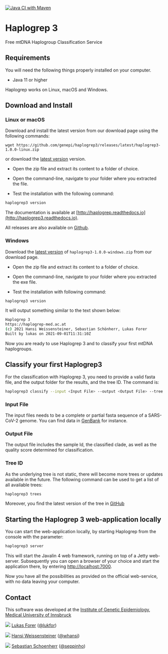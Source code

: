[![Java CI with Maven](https://github.com/genepi/haplogrep3/actions/workflows/maven.yml/badge.svg)](https://github.com/genepi/haplogrep3/actions/workflows/maven.yml)

# Haplogrep 3

Free mtDNA Haplogroup Classification Service


## Requirements

You will need the following things properly installed on your computer.

* Java 11 or higher

Haplogrep works on Linux, macOS and Windows.

## Download and Install

### Linux or macOS

Download and install the latest version from our download page using the following commands:

```
wget https://github.com/genepi/haplogrep3/releases/latest/haplogrep3-1.0.0-linux.zip
```

or download the [latest version](https://github.com/genepi/haplogrep3/releases/latest) version.

- Open the zip file and extract its content to a folder of choice.

- Open the command-line, navigate to your folder where you extracted the file.

- Test the installation with the following command:

```sh
haplogrep3 version
```

The documentation is available at [http://haplogrep.readthedocs.io](http://haplogrep3.readthedocs.io).

All releases are also available on [Github](https://github.com/genepi/haplogrep3/releases).


### Windows

Download the [latest version](https://github.com/genepi/haplogrep3/releases/latest) of `haplogrep3-1.0.0-windows.zip` from our download page.

- Open the zip file and extract its content to a folder of choice.

- Open the command-line, navigate to your folder where you extracted the exe file.

- Test the installation with following command:

```sh
haplogrep3 version
```

It will output something similar to the text shown below:

```sh
Haplogrep 3
https://haplogrep-med.ac.at
(c) 2021 Hansi Weissensteiner, Sebastian Schönherr, Lukas Forer
Built by lukas on 2021-09-01T11:31:10Z
```

Now you are ready to use Haplogrep 3 and to classify your first mtDNA haplogroups.

## Classify your first Haplogrep3 

For the classification with Haplogrep 3, you need to provide a valid fasta file, and the output folder for the results, and the tree ID. The command is:

```sh
haplogrep3 classify --input <Input File> --output <Output File> --tree <Tree Id>
```

### Input File

The input files needs to be a complete or partial fasta sequence of a SARS-CoV-2 genome. You can find data in [GenBank](https://www.ncbi.nlm.nih.gov/sars-cov-2/) for instance.

### Output File

The output file includes the sample Id, the classified clade, as well as the quality score determined for classification.

### Tree ID

As the underlying tree is not static, there will become more trees or updates available in the future. The following command can be used to get a list of all available trees:

```sh
haplogrep3 trees
```

Moreover, you find the latest version of the tree in [GitHub](https://github.com/genepi/haplogrep3/blob/main/covgrep.yaml)

## Starting the Haplogrep 3 web-application locally

You can start the web-application locally, by starting Haplogrep from the console with the parameter:

```sh
haplogrep3 server
```
This will start the Javalin 4 web framework, running on top of a Jetty web-server. Subsequently you can open a browser of your choice and start the application there, by entering [http://localhost:7000](http://localhost:7000).

Now you have all the possibilities as provided on the official web-service, with no data leaving your computer.

## Contact

This software was developed at the [Institute of Genetic Epidemiology](https://genepi.i-med.ac.at/), [Medical University of Innsbruck](https://i-med.ac.at/)

![](https://avatars2.githubusercontent.com/u/210220?s=30) [Lukas Forer](mailto:lukas.forer@i-med.ac.at) ([@lukfor](https://twitter.com/lukfor))

![](https://avatars2.githubusercontent.com/u/1931865?s=30) [Hansi Weissensteiner](mailto:hansi.weissensteiner@i-med.ac.at) ([@whansi](https://twitter.com/whansi))

![](https://avatars2.githubusercontent.com/u/1942824?s=30) [Sebastian Schoenherr](mailto:sebastian.schoenherr@i-med.ac.at) ([@seppinho](https://twitter.com/seppinho))
